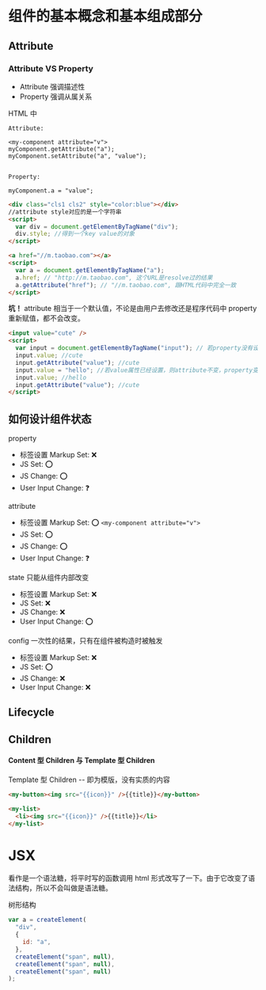 # 组件的基本概念和基本组成部分

## Attribute

### Attribute VS Property

- Attribute 强调描述性
- Property 强调从属关系

HTML 中

```
Attribute:

<my-component attribute="v">
myComponent.getAttribute("a");
myComponent.setAttribute("a", "value");


Property:

myComponent.a = "value";
```

```html
<div class="cls1 cls2" style="color:blue"></div>
//attribute style对应的是一个字符串
<script>
  var div = document.getElementByTagName("div");
  div.style; //得到一个key value的对象
</script>
```

```html
<a href="//m.taobao.com"></a>
<script>
  var a = document.getElementByTagName("a");
  a.href; // "http://m.taobao.com", 这个URL是resolve过的结果
  a.getAttribute("href"); // "//m.taobao.com", 跟HTML代码中完全一致
</script>
```

**坑！**
attribute 相当于一个默认值，不论是由用户去修改还是程序代码中 property 重新赋值，都不会改变。

```html
<input value="cute" />
<script>
  var input = document.getElementByTagName("input"); // 若property没有设置，则结果是attribute
  input.value; //cute
  input.getAttribute("value"); //cute
  input.value = "hello"; //若value属性已经设置，则attribute不变，property变化，元素上实际的效果是property优先
  input.value; //hello
  input.getAttribute("value"); //cute
</script>
```

## 如何设计组件状态

property

- 标签设置 Markup Set: ❌
- JS Set: ⭕️
- JS Change: ⭕️
- User Input Change: ❓

attribute

- 标签设置 Markup Set: ⭕️ `<my-component attribute="v">`
- JS Set: ⭕️
- JS Change: ⭕️
- User Input Change: ❓

state
只能从组件内部改变

- 标签设置 Markup Set: ❌
- JS Set: ❌
- JS Change: ❌
- User Input Change: ⭕️

config
一次性的结果，只有在组件被构造时被触发

- 标签设置 Markup Set: ❌
- JS Set: ⭕️
- JS Change: ❌
- User Input Change: ❌

## Lifecycle

## Children

#### Content 型 Children 与 Template 型 Children

Template 型 Children -- 即为模版，没有实质的内容

```html
<my-button><img src="{{icon}}" />{{title}}</my-button>

<my-list>
  <li><img src="{{icon}}" />{{title}}</li>
</my-list>
```

# JSX

看作是一个语法糖，将平时写的函数调用 html 形式改写了一下。由于它改变了语法结构，所以不会叫做是语法糖。

树形结构

```js
var a = createElement(
  "div",
  {
    id: "a",
  },
  createElement("span", null),
  createElement("span", null),
  createElement("span", null)
);
```
